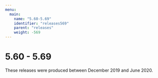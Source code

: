 ```yaml
---
menu:
  main:
    name: "5.60-5.69"
    identifier: "releases569"
    parent: "releases"
    weight: -569
---
```


# 5.60 - 5.69

These releases were produced between December 2019 and  June 2020.

